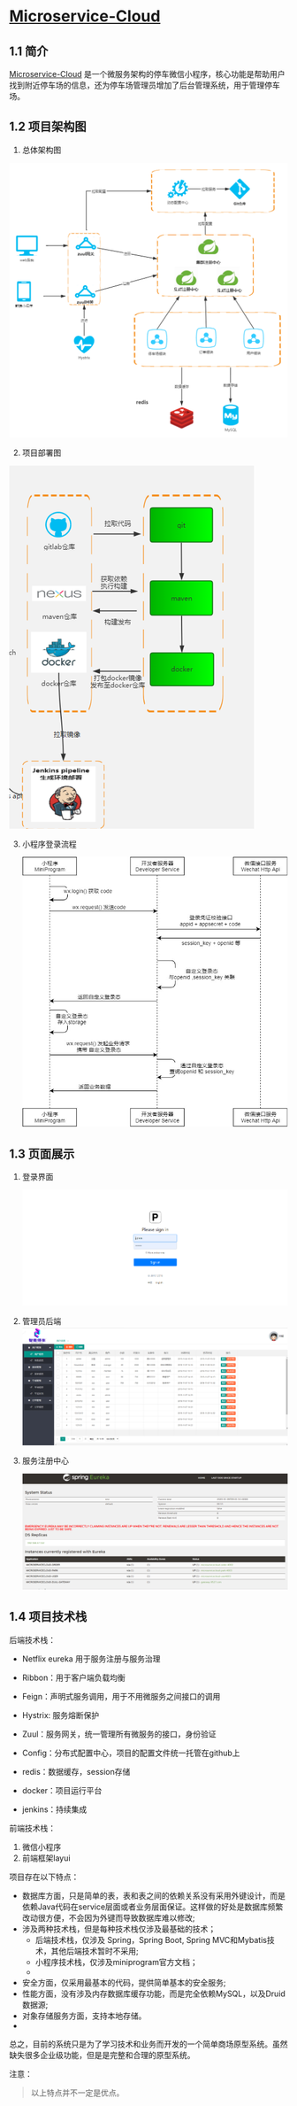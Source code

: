 # [Microservice-Cloud](https://github.com/Gakki90/Microservice-Cloud) 

## 1.1 简介

 [Microservice-Cloud](https://github.com/Gakki90/Microservice-Cloud) 是一个微服务架构的停车微信小程序，核心功能是帮助用户找到附近停车场的信息，还为停车场管理员增加了后台管理系统，用于管理停车场。

## 1.2 项目架构图

1. 总体架构图

![总体架构图](image/项目架构图.png)    

2. 项目部署图

![项目部署图](image/项目部署图.png) 

3. 小程序登录流程

   ![项目部署图](image/20180521140234249.png)



## 1.3 页面展示

1. 登录界面

   ![](image/登录界面.png)

2. 管理员后端
   ![](image/后台管理界面.PNG)  

3. 服务注册中心

   ![](image/服务注册中心界面.png)

## 1.4 项目技术栈


后端技术栈：

* Netflix eureka 用于服务注册与服务治理

*  Ribbon：用于客户端负载均衡

* Feign：声明式服务调用，用于不用微服务之间接口的调用

*  Hystrix: 服务熔断保护

* Zuul：服务网关，统一管理所有微服务的接口，身份验证

* Config：分布式配置中心，项目的配置文件统一托管在github上
* redis：数据缓存，session存储
* docker：项目运行平台
* jenkins：持续集成

前端技术栈：

1. 微信小程序
2. 前端框架layui







项目存在以下特点：

* 数据库方面，只是简单的表，表和表之间的依赖关系没有采用外键设计，而是依赖Java代码在service层面或者业务层面保证。这样做的好处是数据库频繁改动很方便，不会因为外键而导致数据库难以修改;
* 涉及两种技术栈，但是每种技术栈仅涉及最基础的技术；
  * 后端技术栈，仅涉及 Spring，Spring Boot, Spring MVC和Mybatis技术，其他后端技术暂时不采用;
  * 小程序技术栈，仅涉及miniprogram官方文档；
  * 
* 安全方面，仅采用最基本的代码，提供简单基本的安全服务;
* 性能方面，没有涉及内存数据库缓存功能，而是完全依赖MySQL，以及Druid数据源;
* 对象存储服务方面，支持本地存储。
* 

总之，目前的系统只是为了学习技术和业务而开发的一个简单商场原型系统。虽然缺失很多企业级功能，但是是完整和合理的原型系统。

注意：

> 以上特点并不一定是优点。
